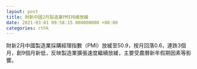 ```yaml
---
layout: post
title: 財新中國2月製造業PMI持續放緩
date: 2021-03-01 09:58:15.000000000 +08:00
categories: rthk
---
```


財新2月中國製造業採購經理指數（PMI）放緩至50.9，按月回落0.6，連跌3個月，創9個月新低，反映製造業擴張速度繼續放緩，主要受農曆新年假期因素等影響。
